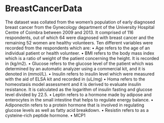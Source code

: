 # BreastCancerData
The dataset was collated from the women’s population of early diagnosed breast cancer from the Gynecology department of the University Hospital Centre of Coimbra between 2009 and 2013. It comprised of 116 respondents, out of which 64 were diagnosed with breast cancer and the remaining 52 women are healthy volunteers. Ten different variables were recorded from the respondents which are:
• Age refers to the age of an individual patient or health volunteer.
• BMI refers to the body mass index which is a ratio of weight of the patient concerning the height. It is recorded in (kg/m2).
• Glucose refers to the glucose level of the patient which was determined by an automatic analyzer using a commercial kit, and it is denoted in (mmol/L).
• Insulin refers to insulin level which were measured with the aid of ELSA kit and recorded in (uL/mg)
• Homa refers to the homeostasis model assessment and it is derived to evaluate insulin resistance. It is calculated as the logarithm of insulin fasting and glucose level divided by 22.5.
• Leptin refers to a hormone made by adipose and enterocytes in the small intestine that helps to regulate energy balance.
• Adiponectin refers to a protein hormone that is involved in regulating glucose levels as well as fatty acid breakdown.
• Resistin refers to as a cysteine-rich peptide hormone.
• MCP1
